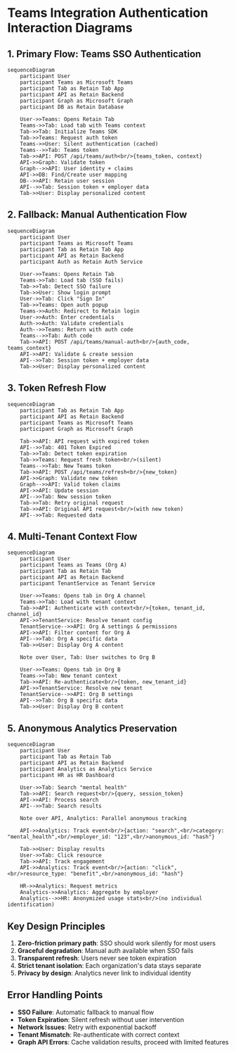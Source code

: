 # Teams Integration Authentication Interaction Diagrams

## 1. Primary Flow: Teams SSO Authentication

```mermaid
sequenceDiagram
    participant User
    participant Teams as Microsoft Teams
    participant Tab as Retain Tab App
    participant API as Retain Backend
    participant Graph as Microsoft Graph
    participant DB as Retain Database

    User->>Teams: Opens Retain Tab
    Teams->>Tab: Load tab with Teams context
    Tab->>Tab: Initialize Teams SDK
    Tab->>Teams: Request auth token
    Teams->>User: Silent authentication (cached)
    Teams-->>Tab: Teams token
    Tab->>API: POST /api/teams/auth<br/>{teams_token, context}
    API->>Graph: Validate token
    Graph-->>API: User identity + claims
    API->>DB: Find/Create user mapping
    DB-->>API: Retain user session
    API-->>Tab: Session token + employer data
    Tab->>User: Display personalized content
```

## 2. Fallback: Manual Authentication Flow

```mermaid
sequenceDiagram
    participant User
    participant Teams as Microsoft Teams
    participant Tab as Retain Tab App
    participant API as Retain Backend
    participant Auth as Retain Auth Service

    User->>Teams: Opens Retain Tab
    Teams->>Tab: Load tab (SSO fails)
    Tab->>Tab: Detect SSO failure
    Tab->>User: Show login prompt
    User->>Tab: Click "Sign In"
    Tab->>Teams: Open auth popup
    Teams->>Auth: Redirect to Retain login
    User->>Auth: Enter credentials
    Auth->>Auth: Validate credentials
    Auth-->>Teams: Return with auth code
    Teams-->>Tab: Auth code
    Tab->>API: POST /api/teams/manual-auth<br/>{auth_code, teams_context}
    API->>API: Validate & create session
    API-->>Tab: Session token + employer data
    Tab->>User: Display personalized content
```

## 3. Token Refresh Flow

```mermaid
sequenceDiagram
    participant Tab as Retain Tab App
    participant API as Retain Backend
    participant Teams as Microsoft Teams
    participant Graph as Microsoft Graph

    Tab->>API: API request with expired token
    API-->>Tab: 401 Token Expired
    Tab->>Tab: Detect token expiration
    Tab->>Teams: Request fresh token<br/>(silent)
    Teams-->>Tab: New Teams token
    Tab->>API: POST /api/teams/refresh<br/>{new_token}
    API->>Graph: Validate new token
    Graph-->>API: Valid token claims
    API->>API: Update session
    API-->>Tab: New session token
    Tab->>Tab: Retry original request
    Tab->>API: Original API request<br/>(with new token)
    API-->>Tab: Requested data
```

## 4. Multi-Tenant Context Flow

```mermaid
sequenceDiagram
    participant User
    participant Teams as Teams (Org A)
    participant Tab as Retain Tab
    participant API as Retain Backend
    participant TenantService as Tenant Service

    User->>Teams: Opens tab in Org A channel
    Teams->>Tab: Load with tenant context
    Tab->>API: Authenticate with context<br/>{token, tenant_id, channel_id}
    API->>TenantService: Resolve tenant config
    TenantService-->>API: Org A settings & permissions
    API->>API: Filter content for Org A
    API-->>Tab: Org A specific data
    Tab->>User: Display Org A content

    Note over User, Tab: User switches to Org B

    User->>Teams: Opens tab in Org B
    Teams->>Tab: New tenant context
    Tab->>API: Re-authenticate<br/>{token, new_tenant_id}
    API->>TenantService: Resolve new tenant
    TenantService-->>API: Org B settings
    API-->>Tab: Org B specific data
    Tab->>User: Display Org B content
```

## 5. Anonymous Analytics Preservation

```mermaid
sequenceDiagram
    participant User
    participant Tab as Retain Tab
    participant API as Retain Backend
    participant Analytics as Analytics Service
    participant HR as HR Dashboard

    User->>Tab: Search "mental health"
    Tab->>API: Search request<br/>{query, session_token}
    API->>API: Process search
    API-->>Tab: Search results
    
    Note over API, Analytics: Parallel anonymous tracking
    
    API->>Analytics: Track event<br/>{action: "search",<br/>category: "mental_health",<br/>employer_id: "123",<br/>anonymous_id: "hash"}
    
    Tab->>User: Display results
    User->>Tab: Click resource
    Tab->>API: Track engagement
    API->>Analytics: Track event<br/>{action: "click",<br/>resource_type: "benefit",<br/>anonymous_id: "hash"}
    
    HR->>Analytics: Request metrics
    Analytics->>Analytics: Aggregate by employer
    Analytics-->>HR: Anonymized usage stats<br/>(no individual identification)
```

## Key Design Principles

1. **Zero-friction primary path**: SSO should work silently for most users
2. **Graceful degradation**: Manual auth available when SSO fails
3. **Transparent refresh**: Users never see token expiration
4. **Strict tenant isolation**: Each organization's data stays separate
5. **Privacy by design**: Analytics never link to individual identity

## Error Handling Points

- **SSO Failure**: Automatic fallback to manual flow
- **Token Expiration**: Silent refresh without user intervention
- **Network Issues**: Retry with exponential backoff
- **Tenant Mismatch**: Re-authenticate with correct context
- **Graph API Errors**: Cache validation results, proceed with limited features